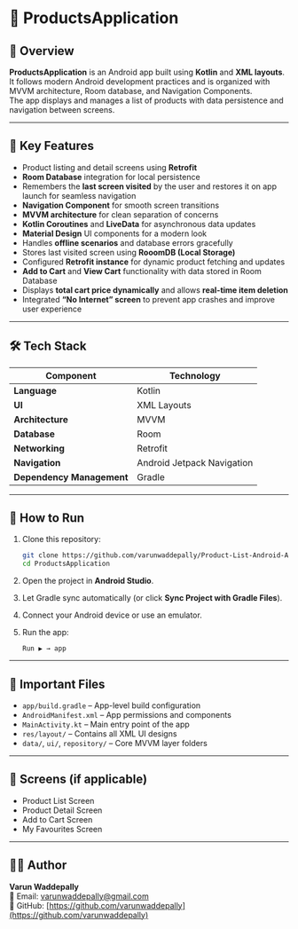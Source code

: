 # 🛒 ProductsApplication

## 📱 Overview
**ProductsApplication** is an Android app built using **Kotlin** and **XML layouts**. It follows modern Android development practices and is organized with MVVM architecture, Room database, and Navigation Components.  
The app displays and manages a list of products with data persistence and navigation between screens.

---

## 🧩 Key Features

- Product listing and detail screens using **Retrofit**  
- **Room Database** integration for local persistence  
- Remembers the **last screen visited** by the user and restores it on app launch for seamless navigation  
- **Navigation Component** for smooth screen transitions  
- **MVVM architecture** for clean separation of concerns  
- **Kotlin Coroutines** and **LiveData** for asynchronous data updates  
- **Material Design** UI components for a modern look  
- Handles **offline scenarios** and database errors gracefully  
- Stores last visited screen using **RooomDB (Local Storage)**  
- Configured **Retrofit instance** for dynamic product fetching and updates  
- **Add to Cart** and **View Cart** functionality with data stored in Room Database  
- Displays **total cart price dynamically** and allows **real-time item deletion**  
- Integrated **“No Internet” screen** to prevent app crashes and improve user experience  


---

## 🛠️ Tech Stack
| Component | Technology |
|------------|-------------|
| **Language** | Kotlin |
| **UI** | XML Layouts |
| **Architecture** | MVVM |
| **Database** | Room |
| **Networking** | Retrofit |
| **Navigation** | Android Jetpack Navigation |
| **Dependency Management** | Gradle |

---

## 🚀 How to Run
1. Clone this repository:
   ```bash
   git clone https://github.com/varunwaddepally/Product-List-Android-Application-using-Kotlin.git
   cd ProductsApplication
   ```

2. Open the project in **Android Studio**.

3. Let Gradle sync automatically (or click **Sync Project with Gradle Files**).

4. Connect your Android device or use an emulator.

5. Run the app:
   ```
   Run ▶️ → app
   ```

---

## 📂 Important Files
- `app/build.gradle` – App-level build configuration  
- `AndroidManifest.xml` – App permissions and components  
- `MainActivity.kt` – Main entry point of the app  
- `res/layout/` – Contains all XML UI designs  
- `data/`, `ui/`, `repository/` – Core MVVM layer folders  

---

## 📸 Screens (if applicable)
- Product List Screen  
- Product Detail Screen
- Add to Cart Screen
- My Favourites Screen 

---

## 👨‍💻 Author
**Varun Waddepally**  
📧 Email: varunwaddepally@gmail.com  
💼 GitHub: [https://github.com/varunwaddepally](https://github.com/varunwaddepally)
